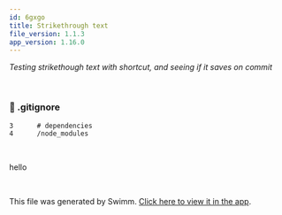 ```yaml
---
id: 6gxgo
title: Strikethrough text
file_version: 1.1.3
app_version: 1.16.0
---
```


_Testing strikethough text with shortcut, and seeing if it saves on commit_

<br/>


<!-- NOTE-swimm-snippet: the lines below link your snippet to Swimm -->
### 📄 .gitignore
```gitignore
3      # dependencies
4      /node_modules
```

<br/>

hello

<br/>

This file was generated by Swimm. [Click here to view it in the app](https://swimm-web-app.web.app/repos/Z2l0aHViJTNBJTNBY292aWRwYXNzJTNBJTNBc2h1anV1dQ==/docs/6gxgo).
